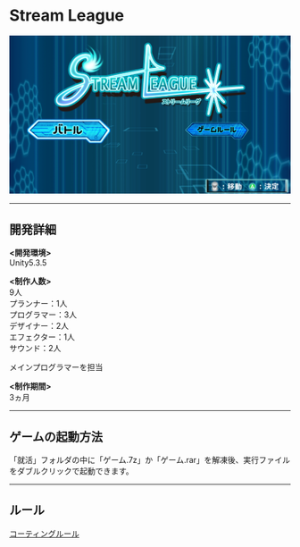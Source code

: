 # Stream League

![title](title.png)

--------------------------

## 開発詳細
**<開発環境>**  
Unity5.3.5

**<制作人数>**  
9人  
プランナー：1人  
プログラマー：3人  
デザイナー：2人  
エフェクター：1人  
サウンド：2人  

メインプログラマーを担当

**<制作期間>**  
3ヵ月


--------------------------

## ゲームの起動方法
「就活」フォルダの中に「ゲーム.7z」か「ゲーム.rar」を解凍後、実行ファイルをダブルクリックで起動できます。

--------------------------

## ルール
[コーティングルール][Wiki]

[HP]:http://awards.cesa.or.jp/cat/cat_03.html
[Wiki]:https://github.com/ooHIROoo/GameAwards2016/wiki
